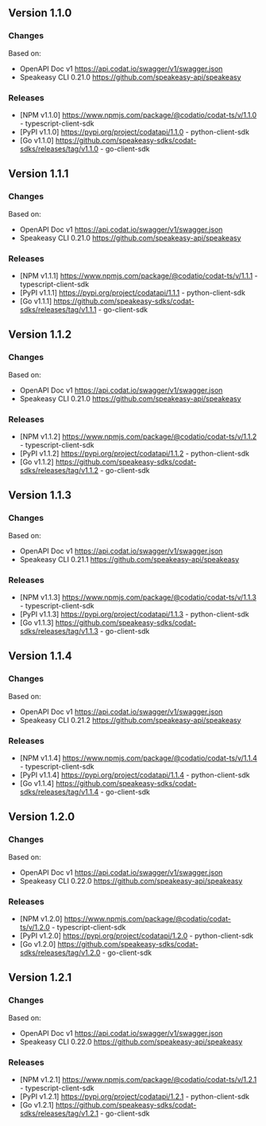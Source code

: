 

## Version 1.1.0
### Changes
Based on:
- OpenAPI Doc v1 https://api.codat.io/swagger/v1/swagger.json
- Speakeasy CLI 0.21.0 https://github.com/speakeasy-api/speakeasy
### Releases
- [NPM v1.1.0] https://www.npmjs.com/package/@codatio/codat-ts/v/1.1.0 - typescript-client-sdk
- [PyPI v1.1.0] https://pypi.org/project/codatapi/1.1.0 - python-client-sdk
- [Go v1.1.0] https://github.com/speakeasy-sdks/codat-sdks/releases/tag/v1.1.0 - go-client-sdk

## Version 1.1.1
### Changes
Based on:
- OpenAPI Doc v1 https://api.codat.io/swagger/v1/swagger.json
- Speakeasy CLI 0.21.0 https://github.com/speakeasy-api/speakeasy
### Releases
- [NPM v1.1.1] https://www.npmjs.com/package/@codatio/codat-ts/v/1.1.1 - typescript-client-sdk
- [PyPI v1.1.1] https://pypi.org/project/codatapi/1.1.1 - python-client-sdk
- [Go v1.1.1] https://github.com/speakeasy-sdks/codat-sdks/releases/tag/v1.1.1 - go-client-sdk

## Version 1.1.2
### Changes
Based on:
- OpenAPI Doc v1 https://api.codat.io/swagger/v1/swagger.json
- Speakeasy CLI 0.21.0 https://github.com/speakeasy-api/speakeasy
### Releases
- [NPM v1.1.2] https://www.npmjs.com/package/@codatio/codat-ts/v/1.1.2 - typescript-client-sdk
- [PyPI v1.1.2] https://pypi.org/project/codatapi/1.1.2 - python-client-sdk
- [Go v1.1.2] https://github.com/speakeasy-sdks/codat-sdks/releases/tag/v1.1.2 - go-client-sdk

## Version 1.1.3
### Changes
Based on:
- OpenAPI Doc v1 https://api.codat.io/swagger/v1/swagger.json
- Speakeasy CLI 0.21.1 https://github.com/speakeasy-api/speakeasy
### Releases
- [NPM v1.1.3] https://www.npmjs.com/package/@codatio/codat-ts/v/1.1.3 - typescript-client-sdk
- [PyPI v1.1.3] https://pypi.org/project/codatapi/1.1.3 - python-client-sdk
- [Go v1.1.3] https://github.com/speakeasy-sdks/codat-sdks/releases/tag/v1.1.3 - go-client-sdk

## Version 1.1.4
### Changes
Based on:
- OpenAPI Doc v1 https://api.codat.io/swagger/v1/swagger.json
- Speakeasy CLI 0.21.2 https://github.com/speakeasy-api/speakeasy
### Releases
- [NPM v1.1.4] https://www.npmjs.com/package/@codatio/codat-ts/v/1.1.4 - typescript-client-sdk
- [PyPI v1.1.4] https://pypi.org/project/codatapi/1.1.4 - python-client-sdk
- [Go v1.1.4] https://github.com/speakeasy-sdks/codat-sdks/releases/tag/v1.1.4 - go-client-sdk

## Version 1.2.0
### Changes
Based on:
- OpenAPI Doc v1 https://api.codat.io/swagger/v1/swagger.json
- Speakeasy CLI 0.22.0 https://github.com/speakeasy-api/speakeasy
### Releases
- [NPM v1.2.0] https://www.npmjs.com/package/@codatio/codat-ts/v/1.2.0 - typescript-client-sdk
- [PyPI v1.2.0] https://pypi.org/project/codatapi/1.2.0 - python-client-sdk
- [Go v1.2.0] https://github.com/speakeasy-sdks/codat-sdks/releases/tag/v1.2.0 - go-client-sdk

## Version 1.2.1
### Changes
Based on:
- OpenAPI Doc v1 https://api.codat.io/swagger/v1/swagger.json
- Speakeasy CLI 0.22.0 https://github.com/speakeasy-api/speakeasy
### Releases
- [NPM v1.2.1] https://www.npmjs.com/package/@codatio/codat-ts/v/1.2.1 - typescript-client-sdk
- [PyPI v1.2.1] https://pypi.org/project/codatapi/1.2.1 - python-client-sdk
- [Go v1.2.1] https://github.com/speakeasy-sdks/codat-sdks/releases/tag/v1.2.1 - go-client-sdk